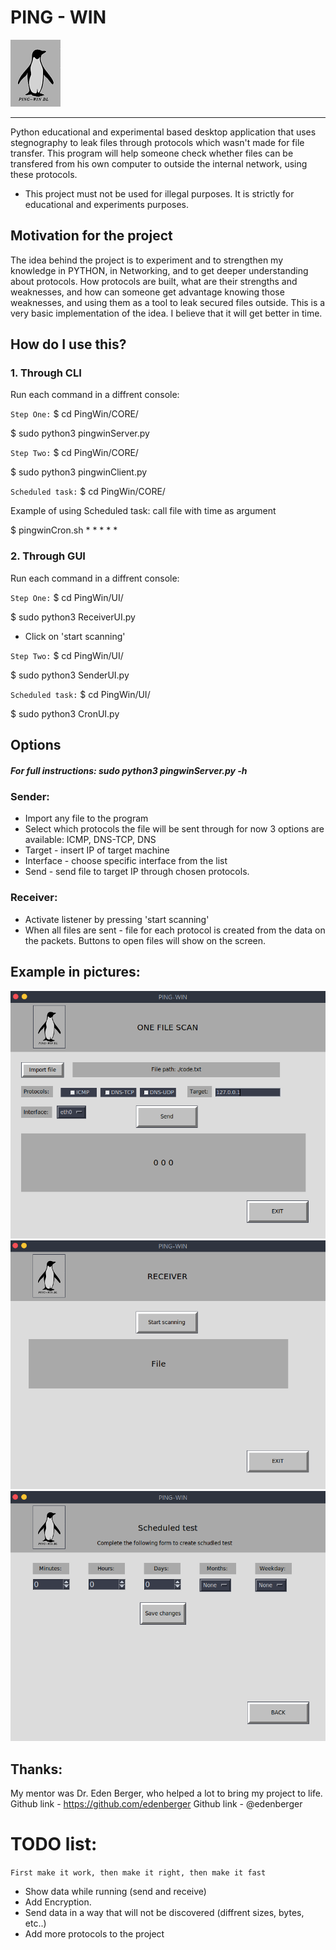 

# PING - WIN 

![alt text](IMG/A.png)

---
Python educational and experimental based desktop application that uses stegnography to leak files through protocols which wasn't made for file transfer. 
This program will help someone check whether files can be transfered from his own computer to outside the internal network, using these protocols. 

* This project must not be used for illegal purposes. It is strictly for educational and experiments purposes. 

## Motivation for the project
The idea behind the project is to experiment and to strengthen my knowledge in PYTHON, in Networking, and to get deeper understanding about protocols. How protocols are built, what are their strengths and weaknesses, and how can someone get advantage knowing those weaknesses, and using them as a tool to leak secured files outside. 
This is a very basic implementation of the idea. I believe that it will get better in time.   

## How do I use this?

### 1. Through CLI
Run each command in a diffrent console:

`Step One:`
$ cd PingWin/CORE/

$ sudo python3 pingwinServer.py 

`Step Two:`
$ cd PingWin/CORE/

$ sudo python3 pingwinClient.py 

`Scheduled task:`
$ cd PingWin/CORE/

Example of using Scheduled task: call file with time as argument

$ pingwinCron.sh * * * * * 

### 2. Through GUI

Run each command in a diffrent console:

`Step One:`
$ cd PingWin/UI/

$ sudo python3 ReceiverUI.py 

* Click on 'start scanning' 

`Step Two:`
$ cd PingWin/UI/

$ sudo python3 SenderUI.py 

`Scheduled task:`
$ cd PingWin/UI/

$ sudo python3 CronUI.py 

## Options
##### For full instructions: sudo python3 pingwinServer.py -h
### Sender:
* Import any file to the program
* Select which protocols the file will be sent through
    for now 3 options are available: ICMP, DNS-TCP, DNS
* Target - insert IP of target machine
* Interface - choose specific interface from the list
* Send - send file to target IP through chosen protocols.

### Receiver:
* Activate listener by pressing 'start scanning'
* When all files are sent - file for each protocol is created from the data on the packets.  Buttons to open files will show on the screen. 

## Example in pictures:
![alt text](IMG/00.PNG)
![alt text](IMG/01.PNG)
![alt text](IMG/02.PNG)

## Thanks:
My mentor was Dr. Eden Berger, who helped a lot to bring my project to life. 
Github link - https://github.com/edenberger
Github link - @edenberger


# TODO list:

`First make it work, then make it right, then make it fast`

* Show data while running (send and receive)
* Add Encryption. 
* Send data in a way that will not be discovered (diffrent sizes, bytes, etc..)
* Add more protocols to the project

